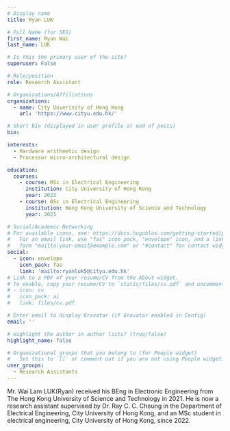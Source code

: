 ```yaml
---
# Display name
title: Ryan LUK

# Full Name (for SEO)
first_name: Ryan Wai
last_name: LUK

# Is this the primary user of the site?
superuser: False

# Role/position
role: Research Assistant

# Organizations/Affiliations
organizations:
  - name: City Unverisity of Hong Kong
    url: 'https://www.cityu.edu.hk/'

# Short bio (displayed in user profile at end of posts)
bio: 

interests:
  - Hardware arithmetic design
  - Processor micro-architectural design

education:
  courses:
    - course: MSc in Electrical Engineering
      institution: City University of Hong Kong
      year: 2022 
    - course: BSc in Electrical Engineering
      institution: Hong Kong University of Science and Technology
      year: 2021 

# Social/Academic Networking
# For available icons, see: https://docs.hugoblox.com/getting-started/page-builder/#icons
#   For an email link, use "fas" icon pack, "envelope" icon, and a link in the
#   form "mailto:your-email@example.com" or "#contact" for contact widget.
social:
  - icon: envelope
    icon_pack: fas
    link: 'mailto:ryanluk5@cityu.edu.hk'   
# Link to a PDF of your resume/CV from the About widget.
# To enable, copy your resume/CV to `static/files/cv.pdf` and uncomment the lines below.
# - icon: cv
#   icon_pack: ai
#   link: files/cv.pdf

# Enter email to display Gravatar (if Gravatar enabled in Config)
email: ''

# Highlight the author in author lists? (true/false)
highlight_name: false

# Organizational groups that you belong to (for People widget)
#   Set this to `[]` or comment out if you are not using People widget.
user_groups:
  - Research Assistants
---
```


Mr. Wai Lam LUK(Ryan) received his BEng in Electronic Engineering from The Hong Kong University of Science and Technology in 2021. He is now a research assistant supervised by Dr. Ray C. C. Cheung in the Department of Electrical Engineering, City University of Hong Kong, and an MSc student in electrical engineering, City University of Hong Kong, since 2022.